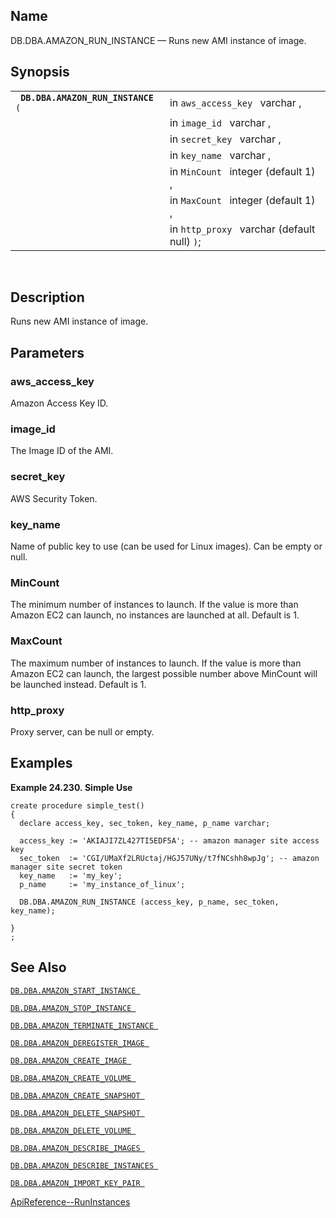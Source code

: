 <div>

<div>

</div>

<div>

## Name

DB.DBA.AMAZON_RUN_INSTANCE — Runs new AMI instance of image.

</div>

<div>

## Synopsis

<div>

|                                         |                                              |
|-----------------------------------------|----------------------------------------------|
| ` `**`DB.DBA.AMAZON_RUN_INSTANCE`**` (` | in `aws_access_key ` varchar ,               |
|                                         | in `image_id ` varchar ,                     |
|                                         | in `secret_key ` varchar ,                   |
|                                         | in `key_name ` varchar ,                     |
|                                         | in `MinCount ` integer (default 1) ,         |
|                                         | in `MaxCount ` integer (default 1) ,         |
|                                         | in `http_proxy ` varchar (default null) `)`; |

<div>

 

</div>

</div>

</div>

<div>

## Description

Runs new AMI instance of image.

</div>

<div>

## Parameters

<div>

### aws_access_key

Amazon Access Key ID.

</div>

<div>

### image_id

The Image ID of the AMI.

</div>

<div>

### secret_key

AWS Security Token.

</div>

<div>

### key_name

Name of public key to use (can be used for Linux images). Can be empty
or null.

</div>

<div>

### MinCount

The minimum number of instances to launch. If the value is more than
Amazon EC2 can launch, no instances are launched at all. Default is 1.

</div>

<div>

### MaxCount

The maximum number of instances to launch. If the value is more than
Amazon EC2 can launch, the largest possible number above MinCount will
be launched instead. Default is 1.

</div>

<div>

### http_proxy

Proxy server, can be null or empty.

</div>

</div>

<div>

## Examples

<div>

**Example 24.230. Simple Use**

<div>

``` programlisting
create procedure simple_test()
{
  declare access_key, sec_token, key_name, p_name varchar;

  access_key := 'AKIAJI7ZL427TI5EDF5A'; -- amazon manager site access key
  sec_token  := 'CGI/UMaXf2LRUctaj/HGJ57UNy/t7fNCshh8wpJg'; -- amazon manager site secret token
  key_name   := 'my_key';
  p_name     := 'my_instance_of_linux';

  DB.DBA.AMAZON_RUN_INSTANCE (access_key, p_name, sec_token, key_name);

}
;
```

</div>

</div>

  

</div>

<div>

## See Also

<a href="fn_amazon_start_instance.html" class="link"
title="DB.DBA.AMAZON_START_INSTANCE"><code
class="function">DB.DBA.AMAZON_START_INSTANCE </code></a>

<a href="fn_amazon_stop_instance.html" class="link"
title="DB.DBA.AMAZON_STOP_INSTANCE"><code
class="function">DB.DBA.AMAZON_STOP_INSTANCE </code></a>

<a href="fn_amazon_terminate_instance.html" class="link"
title="DB.DBA.AMAZON_TERMINATE_INSTANCE"><code
class="function">DB.DBA.AMAZON_TERMINATE_INSTANCE </code></a>

<a href="fn_amazon_deregister_image.html" class="link"
title="DB.DBA.AMAZON_DEREGISTER_IMAGE"><code
class="function">DB.DBA.AMAZON_DEREGISTER_IMAGE </code></a>

<a href="fn_amazon_create_image.html" class="link"
title="DB.DBA.AMAZON_CREATE_IMAGE"><code
class="function">DB.DBA.AMAZON_CREATE_IMAGE </code></a>

<a href="fn_amazon_create_volume.html" class="link"
title="DB.DBA.AMAZON_CREATE_VOLUME"><code
class="function">DB.DBA.AMAZON_CREATE_VOLUME </code></a>

<a href="fn_amazon_create_snapshot.html" class="link"
title="DB.DBA.AMAZON_CREATE_SNAPSHOT"><code
class="function">DB.DBA.AMAZON_CREATE_SNAPSHOT </code></a>

<a href="fn_amazon_delete_snapshot.html" class="link"
title="DB.DBA.AMAZON_DELETE_SNAPSHOT"><code
class="function">DB.DBA.AMAZON_DELETE_SNAPSHOT </code></a>

<a href="fn_amazon_delete_volume.html" class="link"
title="DB.DBA.AMAZON_DELETE_VOLUME"><code
class="function">DB.DBA.AMAZON_DELETE_VOLUME </code></a>

<a href="fn_amazon_describe_images.html" class="link"
title="DB.DBA.AMAZON_DESCRIBE_IMAGES"><code
class="function">DB.DBA.AMAZON_DESCRIBE_IMAGES </code></a>

<a href="fn_amazon_describe_instances.html" class="link"
title="DB.DBA.AMAZON_DESCRIBE_INSTANCES"><code
class="function">DB.DBA.AMAZON_DESCRIBE_INSTANCES </code></a>

<a href="fn_amazon_import_key_pair.html" class="link"
title="DB.DBA.AMAZON_IMPORT_KEY_PAIR"><code
class="function">DB.DBA.AMAZON_IMPORT_KEY_PAIR </code></a>

<a
href="http://docs.aws.amazon.com/AWSEC2/latest/APIReference/ApiReference-query-RunInstances.html"
class="ulink" target="_top">ApiReference--RunInstances</a>

</div>

</div>
